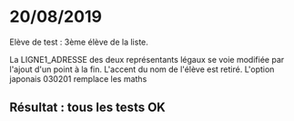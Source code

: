 # 20/08/2019

Elève de test : 3ème élève de la liste.

La LIGNE1_ADRESSE des deux représentants légaux se voie modifiée par l'ajout d'un point à la fin.
L'accent du nom de l'élève est retiré.
L'option japonais 030201 remplace les maths

## Résultat : tous les tests OK
